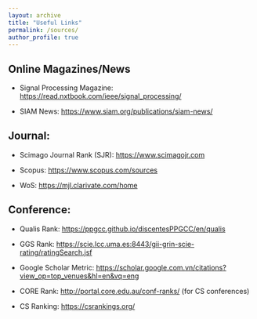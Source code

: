 ```yaml
---
layout: archive
title: "Useful Links"
permalink: /sources/
author_profile: true
---
```


Online Magazines/News
---
* Signal Processing Magazine: <a href="https://ppgcc.github.io/discentesPPGCC/en/qualis" style="color: green; text-decoration: underline; ">https://read.nxtbook.com/ieee/signal_processing/</a>

* SIAM News: <a href="https://ppgcc.github.io/discentesPPGCC/en/qualis" style="color: green; text-decoration: underline; ">https://www.siam.org/publications/siam-news/</a>

Journal: 
---

* Scimago Journal Rank (SJR): <a href="https://www.scimagojr.com" style="color: green; text-decoration: underline; ">https://www.scimagojr.com</a> 

* Scopus:  <a href="https://www.scopus.com/sources.uri?zone=TopNavBar&origin=AuthorProfile" style="color: green; text-decoration: underline; ">https://www.scopus.com/sources</a>   

* WoS:  <a href="https://mjl.clarivate.com/home" style="color: green; text-decoration: underline; ">https://mjl.clarivate.com/home</a>     


Conference: 
---
* Qualis Rank: <a href="https://ppgcc.github.io/discentesPPGCC/en/qualis" style="color: green; text-decoration: underline; ">https://ppgcc.github.io/discentesPPGCC/en/qualis</a>  

* GGS Rank: <a href="https://scie.lcc.uma.es:8443/gii-grin-scie-rating/ratingSearch.jsf" style="color: green; text-decoration: underline; ">https://scie.lcc.uma.es:8443/gii-grin-scie-rating/ratingSearch.jsf</a>   

* Google Scholar Metric: <a href="https://scholar.google.com.vn/citations?view_op=top_venues&hl=en&vq=eng" style="color: green; text-decoration: underline; ">https://scholar.google.com.vn/citations?view_op=top_venues&hl=en&vq=eng</a>

* CORE Rank: <a href="http://portal.core.edu.au/conf-ranks/" style="color: green; text-decoration: underline; ">http://portal.core.edu.au/conf-ranks/</a>  (for CS conferences)

* CS Ranking:   <a href="https://csrankings.org/" style="color: green; text-decoration: underline; ">https://csrankings.org/</a>  

